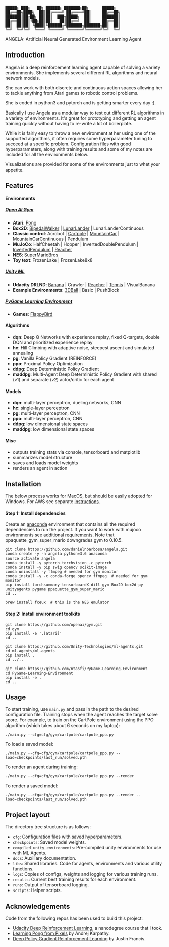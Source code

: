 ```
█████╗ ███╗   ██╗ ██████╗ ███████╗██╗      █████╗
██╔══██╗████╗  ██║██╔════╝ ██╔════╝██║     ██╔══██╗
███████║██╔██╗ ██║██║  ███╗█████╗  ██║     ███████║
██╔══██║██║╚██╗██║██║   ██║██╔══╝  ██║     ██╔══██║
██║  ██║██║ ╚████║╚██████╔╝███████╗███████╗██║  ██║
╚═╝  ╚═╝╚═╝  ╚═══╝ ╚═════╝ ╚══════╝╚══════╝╚═╝  ╚═╝
```

ANGELA: Artificial Neural Generated Environment Learning Agent


## Introduction

Angela is a deep reinforcement learning agent capable of solving a variety environments.  She implements several different RL algorithms and neural network models.

She can work with both discrete and continuous action spaces allowing her to tackle anything from Atari games to robotic control problems.

She is coded in python3 and pytorch and is getting smarter every day :).

Basically I use Angela as a modular way to test out different RL algorithms in a variety of environments.  It's great for prototyping and getting an agent training quickly without having to re-write a lot of boilerplate.

While it is fairly easy to throw a new environment at her using one of the supported algorithms, it often requires some hyperparameter tuning to succeed at a specific problem.  Configuration files with good hyperparameters, along with training results and some of my notes are included for all the environments below.

Visualizations are provided for some of the environments just to whet your appetite.

## Features

#### Environments
##### [**Open AI Gym**](https://gym.openai.com/envs)
 - **Atari**: [Pong](results/videos/pong.mp4)
 - **Box2D**: [BipedalWalker](https://www.youtube.com/watch?v=TEFXp2Ro-10) | [LunarLander](results/videos/lunarlander.gif) | LunarLanderContinuous
 - **Classic control**: Acrobot | [Cartpole](results/videos/cartpole.gif) | [MountainCar](results/videos/mountaincar.gif) | MountainCarContinuous | Pendulum
 - **MuJoCo**: HalfCheetah | Hopper | InvertedDoublePendulum | [InvertedPendulum](results/videos/invertedpendulum.gif) | [Reacher](results/videos/reacher_gym.gif)
 - **NES**: SuperMarioBros
 - **Toy text**: FrozenLake | FrozenLake8x8

##### [**Unity ML**](https://github.com/Unity-Technologies/ml-agents/blob/master/docs/Learning-Environment-Examples.md)
 - **Udacity DRLND**: [Banana](results/videos/banana.gif) | Crawler | [Reacher](results/videos/reacher.gif) | [Tennis](results/videos/tennis.gif) | VisualBanana
 - **Example Environments**: [3DBall](results/videos/3dball.gif) | Basic | PushBlock

##### [**PyGame Learning Environment**](https://pygame-learning-environment.readthedocs.io/en/latest/user/games.html)
 - **Games**: [FlappyBird](results/videos/flappybird.gif)

#### Algorithms
 - **dqn**: Deep Q Networks with experience replay, fixed Q-targets, double DQN and prioritized experience replay
 - **hc**: Hill Climbing with adaptive noise, steepest ascent and simulated annealing
 - **pg**: Vanilla Policy Gradient (REINFORCE)
 - **ppo**: Proximal Policy Optimization
 - **ddpg**: Deep Deterministic Policy Gradient
 - **maddpg**: Multi-Agent Deep Deterministic Policy Gradient with shared (v1) and separate (v2) actor/critic for each agent

#### Models
 - **dqn**: multi-layer perceptron, dueling networks, CNN
 - **hc**: single-layer perceptron
 - **pg**: multi-layer perceptron, CNN
 - **ppo**: multi-layer perceptron, CNN
 - **ddpg**: low dimensional state spaces
 - **maddpg**: low dimensional state spaces

#### Misc
- outputs training stats via console, tensorboard and matplotlib
- summarizes model structure
- saves and loads model weights
- renders an agent in action


## Installation
The below process works for MacOS, but should be easily adopted for Windows.  For AWS see separate [instructions](docs/run_in_aws.md).

#### Step 1: Install dependencies
Create an [anaconda](https://www.anaconda.com/download/) environment that contains all the required dependencies to run the project.  If you want to work with mujoco environments see additional [requirements](docs/mujoco_setup.md).  Note that ppaquette_gym_super_mario downgrades gym to 0.10.5.

```
git clone https://github.com/danielnbarbosa/angela.git
conda create -y -n angela python=3.6 anaconda
source activate angela
conda install -y pytorch torchvision -c pytorch
conda install -y pip swig opencv scikit-image
conda uninstall -y ffmpeg # needed for gym monitor
conda install -y -c conda-forge opencv ffmpeg  # needed for gym monitor
pip install torchsummary tensorboardX dill gym Box2D box2d-py unityagents pygame ppaquette_gym_super_mario
cd ..

brew install fceux  # this is the NES emulator
```

#### Step 2: Install environment toolkits
```
git clone https://github.com/openai/gym.git
cd gym
pip install -e '.[atari]'
cd ..

git clone https://github.com/Unity-Technologies/ml-agents.git
cd ml-agents/ml-agents
pip install .
cd ../..

git clone https://github.com/ntasfi/PyGame-Learning-Environment
cd PyGame-Learning-Environment
pip install -e .
cd ..
```

## Usage
To start training, use `main.py` and pass in the path to the desired configuration file.  Training stops when the agent reaches the target solve score.  For example, to train on the CartPole environment using the PPO algorithm (which takes about 6 seconds on my laptop):
```
./main.py --cfg=cfg/gym/cartpole/cartpole_ppo.py
```

To load a saved model:
```
./main.py --cfg=cfg/gym/cartpole/cartpole_ppo.py --load=checkpoints/last_run/solved.pth
```

To render an agent during training:
```
./main.py --cfg=cfg/gym/cartpole/cartpole_ppo.py --render
```

To render a saved model:
```
./main.py --cfg=cfg/gym/cartpole/cartpole_ppo.py --render --load=checkpoints/last_run/solved.pth
```


## Project layout
The directory tree structure is as follows:
 - `cfg`: Configuration files with saved hyperparameters.
 - `checkpoints`: Saved model weights.
 - `compiled_unity_environments`: Pre-compiled unity environments for use with ML Agents.
 - `docs`: Auxiliary documentation.
 - `libs`: Shared libraries.  Code for agents, environments and various utility functions.
 - `logs`: Copies of configs, weights and logging for various training runs.
 - `results`: Current best training results for each environment.
 - `runs`: Output of tensorboard logging.
 - `scripts`: Helper scripts.


## Acknowledgements
Code from the following repos has been used to build this project:
 - [Udacity Deep Reinforcement Learning](https://github.com/udacity/deep-reinforcement-learning), a nanodegree course that I took.
 - [Learning Pong from Pixels](https://gist.github.com/karpathy/a4166c7fe253700972fcbc77e4ea32c5) by Andrej Karpathy.
 - [Deep Policy Gradient Reinforcement Learning](https://github.com/wagonhelm/Deep-Policy-Gradient) by Justin Francis.
